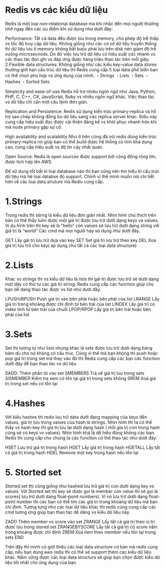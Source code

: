 # Redis vs các kiểu dữ liệu

Redis là một loại non-relational database mà khi nhắc đến mọi người thường nhớ ngay đến các ưu điểm khi sử dụng như dưới đây:

Performance: Tất cả data đều được lưu trong memory, cho phép độ trễ thấp vs tốc độ truy cập dữ liệu. Không giống như các cơ sở dữ liệu truyền thống thì dữ liệu lưu ở memory không bắt buộc phải lưu trên disk nên giảm độ trễ xuống microsecnods. Do đó việc lưu trữ dữ liệu có hiệu suất cức nhanh vs các thao tác đọc ghi vs đáp ứng được hàng triệu thao tác trên mỗi giây. 2.Flexible data structures: Không giống như các kiểu key-value data stores thường giới hạn cấu trúc dữ liệu thì Redis cung cấp 5 loại data phổ biến bạn có thể chọn phù hợp vs ứng dụng của mình. ・Strings ・Lists ・Sets ・Hashes ・Sorted Sets

Simplicity and ease-of-use Redis hỗ trợ nhièu ngôn ngữ như Java, Python, PHP, C, C++, C#, JavaScript, Ruby vs nhiều ngôn ngữ khác. Việc thao tác vs dữ liệu chỉ cần một câu lệnh đơn giản.

Replication and Persistence: Redis sử dụng kiến trúc primary-replica và hỗ trợ sao chép không đồng bọ dữ liệu sang các replica server khác. Điều này cung cấp hiệu suất đọc được cải thiện đáng kể vs khôi phục nhanh hơn khi mà node primary gặp sự cố.

High availability and scalability Như ở trên cũng đã nói redis dùng kiến trúc primary-replica nó giúp bạn có thể build được hệ thống có tính khả dụng cao, cung cấp hiệu suất vs độ tin cậy nhất quán.

Open Source: Redis là open sources được support bởi cộng đồng rộng lớn, được tích hợp lên AWS.

Để sử dụng tốt bất kì loại database nào thì bạn cũng nên tìm hiểu kĩ cấu trúc dữ liệu mà hệ loại databse đó support. Chính vì thế mình muốn nói chi tiết hơn về các loại data struture mà Redis cung cấp.

# 1.Strings

Trong redis thì stirng là kiểu dữ liệu đơn giản nhất. Nhìn hình chú thích trên bản có thể thấy luôn được một giá trị được lưu trữ dưới dạng keys và values. Ví dụ hình trên thì key sẽ là “hello” còn values sẽ lưu trữ dưới dạng string với giá trị là “world” Các cmd mà mọi người hay sử dụng như dưới đây.

GET Lấy gái trị lưu trữ dựa vào key
SET Set giá trị lưu trữ theo key
DEL Xoá giá trị lưu trữ cho key( áp dụng cho tất cả các loại data structure)

# 2.Lists

Khác vs strings thì vs kiểu dữ liệu là lists thì gái trị được lưu trữ sẽ dưới dạng một dãy có thứ tự các giá trị string. Redis cung cấp các function giúp cho bạn dễ dàng thao tác được vs list như dưới đây.

LPUSH/RPUSH Push giá trị vào bên phái hoặc bên phải của list
LRANGE Lấy giá trị trong khoảng được chỉ định từ bên trái của list
LINDEX Lấy giá trị có index tính từ bên trái của chuỗi
LPOP/RPOP Lấy giá trị bên trái hoặc bên phải của list

# 3.Sets

Set thì tương tự như lists nhưng khác là sets được lưu trữ dưới dạng bảng băm dù cho nó không có cấu trúc. Cũng vì thế mà bạn không thì push hoặc pop giá trị trong set mà thay vào đó thì Redis cung cấp các bạn các function dưới đây để bạn thao tác vs dữ liệu

SADD: Thêm phần tử vào set
SMEMBERS Trả về giá trị lưu trong sets
SISMEMBER Kiểm tra xem có tồn tại giá trị trong sets không
SREM Xoá giá trị trong set nếu có tồn tại

# 4.Hashes

Với kiểu hashes thì redis lưu trữ data dưới đạng mapping của keys đến values, giá trị lưu trong values của hash là strings. Nhìn hình thì ta có thể thấy vs hash-key thì giá trị lưu lại dưới dạng hash ( mỗi gía trị con trong hash cũng sẽ có keys vs values). Nhìn hình khá là dễ hiểu đúng không các bạn. Redis thì cung cấp cho chúng ta các function có thể thao tác như dưới đây:

HSET Lưu trữ giá trị trong hash
HGET Lấy giá trị trong hash
HGETALL Lấy tất cả giá trị trong hash
HDEL Remove một key trong hash nếu tồn tại

# 5. Storted set

Storted set thì cũng giống như hashed lưu trữ giá trị con dưới dạng key vs values. Với Storted set thì key sẽ được gọi là member còn value thì sẽ gọi là scores( lưu trữ dưới dạng float-point numbers). Vì nó lưu trữ dưới dạng float-point number thì các bạn có thể tìm các giá trị trong khoảng dữ liệu mà bạn chỉ định. Tương tựng như các loại dữ liệu khác thì redis cũng cung cấp các cmd tương ứng giúp bạn thao tác dễ dàng vs kiểu dữ liệu này.

ZADD Thêm member vs score vào set
ZRANGE Lấy tất cả giá trị theo vị trí được lưu trong stored set
ZRANGEBYSCORE Lấy tất cả giá trị có score nằm trong khoảng được chỉ định
ZREM Xoá item theo member nếu tồn tại trong sets
END

Trên đây thì mình có giới thiệu các loại data structure cơ bản mà redis cung cấp, nếu bạn dùng aws redis thì có thể sẽ support thêm các kiểu dữ liệu khác. Nắm vững được các loại data structure sẽ giúp bạn chọn được kiểu dữ liệu tốt nhất cho ứng dụng của bạn.
